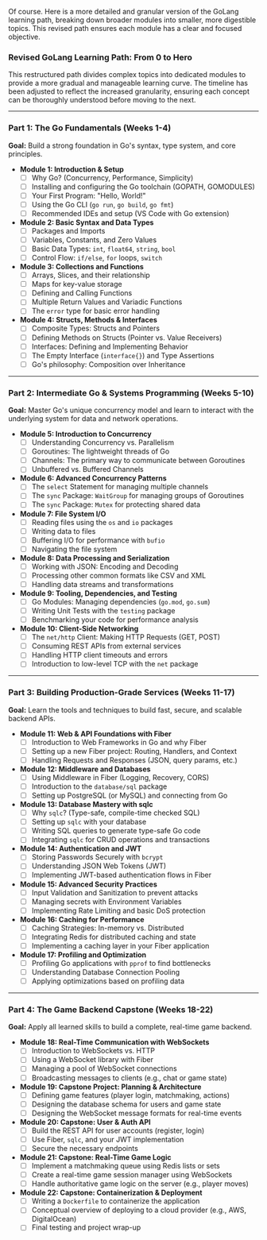 Of course. Here is a more detailed and granular version of the GoLang learning path, breaking down broader modules into smaller, more digestible topics. This revised path ensures each module has a clear and focused objective.

### **Revised GoLang Learning Path: From 0 to Hero**

This restructured path divides complex topics into dedicated modules to provide a more gradual and manageable learning curve. The timeline has been adjusted to reflect the increased granularity, ensuring each concept can be thoroughly understood before moving to the next.

***

### **Part 1: The Go Fundamentals (Weeks 1-4)**

**Goal:** Build a strong foundation in Go's syntax, type system, and core principles.

* **Module 1: Introduction & Setup**
    * [ ] Why Go? (Concurrency, Performance, Simplicity)
    * [ ] Installing and configuring the Go toolchain (GOPATH, GOMODULES)
    * [ ] Your First Program: "Hello, World!"
    * [ ] Using the Go CLI (`go run`, `go build`, `go fmt`)
    * [ ] Recommended IDEs and setup (VS Code with Go extension)

* **Module 2: Basic Syntax and Data Types**
    * [ ] Packages and Imports
    * [ ] Variables, Constants, and Zero Values
    * [ ] Basic Data Types: `int`, `float64`, `string`, `bool`
    * [ ] Control Flow: `if/else`, `for` loops, `switch`

* **Module 3: Collections and Functions**
    * [ ] Arrays, Slices, and their relationship
    * [ ] Maps for key-value storage
    * [ ] Defining and Calling Functions
    * [ ] Multiple Return Values and Variadic Functions
    * [ ] The `error` type for basic error handling

* **Module 4: Structs, Methods & Interfaces**
    * [ ] Composite Types: Structs and Pointers
    * [ ] Defining Methods on Structs (Pointer vs. Value Receivers)
    * [ ] Interfaces: Defining and Implementing Behavior
    * [ ] The Empty Interface (`interface{}`) and Type Assertions
    * [ ] Go's philosophy: Composition over Inheritance

***

### **Part 2: Intermediate Go & Systems Programming (Weeks 5-10)**

**Goal:** Master Go's unique concurrency model and learn to interact with the underlying system for data and network operations.

* **Module 5: Introduction to Concurrency**
    * [ ] Understanding Concurrency vs. Parallelism
    * [ ] Goroutines: The lightweight threads of Go
    * [ ] Channels: The primary way to communicate between Goroutines
    * [ ] Unbuffered vs. Buffered Channels

* **Module 6: Advanced Concurrency Patterns**
    * [ ] The `select` Statement for managing multiple channels
    * [ ] The `sync` Package: `WaitGroup` for managing groups of Goroutines
    * [ ] The `sync` Package: `Mutex` for protecting shared data

* **Module 7: File System I/O**
    * [ ] Reading files using the `os` and `io` packages
    * [ ] Writing data to files
    * [ ] Buffering I/O for performance with `bufio`
    * [ ] Navigating the file system

* **Module 8: Data Processing and Serialization**
    * [ ] Working with JSON: Encoding and Decoding
    * [ ] Processing other common formats like CSV and XML
    * [ ] Handling data streams and transformations

* **Module 9: Tooling, Dependencies, and Testing**
    * [ ] Go Modules: Managing dependencies (`go.mod`, `go.sum`)
    * [ ] Writing Unit Tests with the `testing` package
    * [ ] Benchmarking your code for performance analysis

* **Module 10: Client-Side Networking**
    * [ ] The `net/http` Client: Making HTTP Requests (GET, POST)
    * [ ] Consuming REST APIs from external services
    * [ ] Handling HTTP client timeouts and errors
    * [ ] Introduction to low-level TCP with the `net` package

***

### **Part 3: Building Production-Grade Services (Weeks 11-17)**

**Goal:** Learn the tools and techniques to build fast, secure, and scalable backend APIs.

* **Module 11: Web & API Foundations with Fiber**
    * [ ] Introduction to Web Frameworks in Go and why Fiber
    * [ ] Setting up a new Fiber project: Routing, Handlers, and Context
    * [ ] Handling Requests and Responses (JSON, query params, etc.)

* **Module 12: Middleware and Databases**
    * [ ] Using Middleware in Fiber (Logging, Recovery, CORS)
    * [ ] Introduction to the `database/sql` package
    * [ ] Setting up PostgreSQL (or MySQL) and connecting from Go

* **Module 13: Database Mastery with sqlc**
    * [ ] Why `sqlc`? (Type-safe, compile-time checked SQL)
    * [ ] Setting up `sqlc` with your database
    * [ ] Writing SQL queries to generate type-safe Go code
    * [ ] Integrating `sqlc` for CRUD operations and transactions

* **Module 14: Authentication and JWT**
    * [ ] Storing Passwords Securely with `bcrypt`
    * [ ] Understanding JSON Web Tokens (JWT)
    * [ ] Implementing JWT-based authentication flows in Fiber

* **Module 15: Advanced Security Practices**
    * [ ] Input Validation and Sanitization to prevent attacks
    * [ ] Managing secrets with Environment Variables
    * [ ] Implementing Rate Limiting and basic DoS protection

* **Module 16: Caching for Performance**
    * [ ] Caching Strategies: In-memory vs. Distributed
    * [ ] Integrating Redis for distributed caching and state
    * [ ] Implementing a caching layer in your Fiber application

* **Module 17: Profiling and Optimization**
    * [ ] Profiling Go applications with `pprof` to find bottlenecks
    * [ ] Understanding Database Connection Pooling
    * [ ] Applying optimizations based on profiling data

***

### **Part 4: The Game Backend Capstone (Weeks 18-22)**

**Goal:** Apply all learned skills to build a complete, real-time game backend.

* **Module 18: Real-Time Communication with WebSockets**
    * [ ] Introduction to WebSockets vs. HTTP
    * [ ] Using a WebSocket library with Fiber
    * [ ] Managing a pool of WebSocket connections
    * [ ] Broadcasting messages to clients (e.g., chat or game state)

* **Module 19: Capstone Project: Planning & Architecture**
    * [ ] Defining game features (player login, matchmaking, actions)
    * [ ] Designing the database schema for users and game state
    * [ ] Designing the WebSocket message formats for real-time events

* **Module 20: Capstone: User & Auth API**
    * [ ] Build the REST API for user accounts (register, login)
    * [ ] Use Fiber, `sqlc`, and your JWT implementation
    * [ ] Secure the necessary endpoints

* **Module 21: Capstone: Real-Time Game Logic**
    * [ ] Implement a matchmaking queue using Redis lists or sets
    * [ ] Create a real-time game session manager using WebSockets
    * [ ] Handle authoritative game logic on the server (e.g., player moves)

* **Module 22: Capstone: Containerization & Deployment**
    * [ ] Writing a `Dockerfile` to containerize the application
    * [ ] Conceptual overview of deploying to a cloud provider (e.g., AWS, DigitalOcean)
    * [ ] Final testing and project wrap-up
